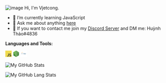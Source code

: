 ![image](https://user-images.githubusercontent.com/78893252/118347498-fd42ac80-b56d-11eb-9b51-a352ce3a46a9.png)
Hi, I'm Vjetcong.

- 🌱 I’m currently learning JavaScript
- 💬 Ask me about anything [here](https://github.com/lunnar2001/lunnar2001/issues)
- 💬 If you want to contact me join my [Discord Server](https://discord.gg/ZYseQQDbqh) and DM me: Huỳnh Thảo#4836

**Languages and Tools:**  

<code><img height="20" src="https://raw.githubusercontent.com/github/explore/80688e429a7d4ef2fca1e82350fe8e3517d3494d/topics/javascript/javascript.png"></code>
<code><img height="20" src="https://raw.githubusercontent.com/github/explore/80688e429a7d4ef2fca1e82350fe8e3517d3494d/topics/nodejs/nodejs.png"></code>
<code><img height="20" src="https://raw.githubusercontent.com/github/explore/80688e429a7d4ef2fca1e82350fe8e3517d3494d/topics/java/java.png"></code>
    

![My GitHub Stats](https://github-readme-stats.vercel.app/api?username=lunnar2001&count_private=true&show_icons=true&theme=tokyonight)

![My GitHub Lang Stats](https://github-readme-stats.vercel.app/api/top-langs/?username=lunnar2001&theme=tokyonight&layout=compact)



<!---
hikari2001/hikari2001 is a ✨ special ✨ repository because its `README.md` (this file) appears on your GitHub profile.
You can click the Preview link to take a look at your changes.
--->
